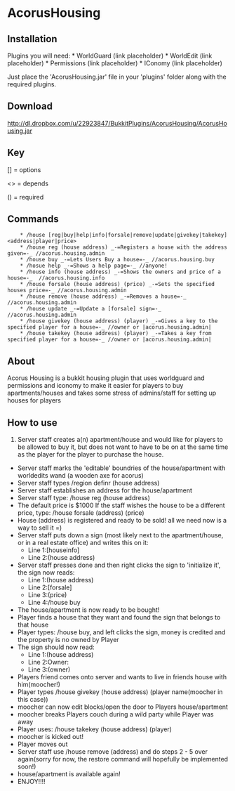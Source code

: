AcorusHousing
=

Installation
-
Plugins you will need:
			* WorldGuard (link placeholder)
			* WorldEdit (link placeholder)
			* Permissions (link placeholder)
			* IConomy (link placeholder)

Just place the 'AcorusHousing.jar'  file in your 'plugins' folder along with the required plugins.

Download
-

http://dl.dropbox.com/u/22923847/BukkitPlugins/AcorusHousing/AcorusHousing.jar

Key
-

[] = options

<> = depends

() = required

Commands
-

		* /house [reg|buy|help|info|forsale|remove|update|givekey|takekey] <address|player|price>
		* /house reg (house address) _-=Registers a house with the address given=-_ //acorus.housing.admin
		* /house buy _-=Lets Users Buy a house=-_ //acorus.housing.buy
		* /hosue help _-=Shows a help page=-_ //anyone!
		* /house info (house address) _-=Shows the owners and price of a house=-_  //acorus.housing.info
		* /house forsale (house address) (price) _-=Sets the specified houses price=-_ //acorus.housing.admin
		* /house remove (house address) _-=Removes a house=-_ //acorus.housing.admin
		* /house update _-=Update a [forsale] sign=-_ //acorus.housing.admin
		* /house givekey (house address) (player) _-=Gives a key to the specified player for a house=-_ //owner or |acorus.housing.admin|
		* /house takekey (house address) (player) _-=Takes a key from specified player for a house=-_ //owner or |acorus.housing.admin|

About
-

Acorus Housing is a bukkit housing plugin that uses worldguard and permissions and iconomy to make it easier for players to buy apartments/houses and takes some stress of admins/staff for setting up houses for players

How to use
-

1. Server staff creates a(n) apartment/house and would like for players to be allowed to buy it, but does not want to have to be on at the same time as the player for the player to purchase the house.
* Server staff marks the 'editable' boundries of the house/apartment with worldedits wand (a wooden axe for acorus)
* Server staff types /region definr (house address)
* Server staff establishes an address for the house/apartment
* Server staff type: /house reg (house address)
* The default price is $1000 If the staff wishes the house to be a different price, type: /house forsale (address) (price)
* House (address) is registered and ready to be sold! all we need now is a way to sell it =)
* Server staff puts down a sign (most likely next to the apartment/house, or in a real estate office) and writes this on it:
	* Line 1:[houseinfo]
	* Line 2:(house address)
* Server staff presses done and then right clicks the sign to 'initialize it', the sign now reads:
	* Line 1:(house address)
	* Line 2:[forsale]
	* Line 3:(price)
	* Line 4:/house buy
* The house/apartment is now ready to be bought!
* Player finds a house that they want and found the sign that belongs to that house
* Player types: /house buy, and left clicks the sign, money is credited and the property is no owned by Player
* The sign should now read:
	* Line 1:(house address)
	* Line 2:Owner:
	* Line 3:(owner)
* Players friend comes onto server and wants to live in friends house with him(moocher!)
* Player types /house givekey (house address) (player name(moocher in this case))
* moocher can now edit blocks/open the door to Players house/apartment
* moocher breaks Players couch during a wild party while Player was away
* Player uses: /house takekey (house address) (player)
* moocher is kicked out!
* Player moves out
* Server staff use /house remove (address) and do steps 2 - 5 over again(sorry for now, the restore command will hopefully be implemented soon!)
* house/apartment is available again!
* ENJOY!!!!
